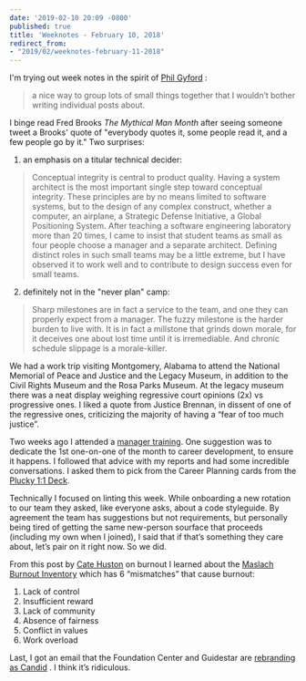 ```yaml
---
date: '2019-02-10 20:09 -0800'
published: true
title: 'Weeknotes - February 10, 2018'
redirect_from:
- "2019/02/weeknotes-february-11-2018"
---
```

I'm trying out week notes in the spirit of [Phil Gyford](https://www.gyford.com/phil/writing/2018/05/13/modern-desperation/) :

> a nice way to group lots of small things together that I wouldn’t bother writing individual posts about.  

I binge read Fred Brooks _The Mythical Man Month_ after seeing someone tweet a Brooks' quote of "everybody quotes it, some people read it, and a few people go by it." Two surprises:

1. an emphasis on a titular technical decider:
> Conceptual integrity is central to product quality. Having a system architect is the most important single step toward conceptual integrity. These principles are by no means limited to software systems, but to the design of any complex construct, whether a computer, an airplane, a Strategic Defense Initiative, a Global Positioning System. After teaching a software engineering laboratory more than 20 times, I came to insist that student teams as small as four people choose a manager and a separate architect. Defining distinct roles in such small teams may be a little extreme, but I have observed it to work well and to contribute to design success even for small teams.  

2. definitely not in the "never plan" camp:
> Sharp milestones are in fact a service to the team, and one they can properly expect from a manager. The fuzzy milestone is the harder burden to live with. It is in fact a millstone that grinds down morale, for it deceives one about lost time until it is irremediable. And chronic schedule slippage is a morale-killer.  

We had a work trip visiting Montgomery, Alabama to attend the National Memorial of Peace and Justice and the Legacy Museum, in addition to the Civil Rights Museum and the Rosa Parks Museum. At the legacy museum there was a neat display weighing regressive court opinions (2x) vs progressive ones. I liked a quote from Justice Brennan, in dissent of one of the regressive ones, criticizing the majority of having a “fear of too much justice”.

Two weeks ago I attended a [manager training](https://www.beplucky.com/manager/). One suggestion was to dedicate the 1st one-on-one of the month to career development, to ensure it happens. I followed that advice with my reports and had some incredible conversations. I asked them to pick from the Career Planning cards from the [Plucky 1:1 Deck](https://shop.beplucky.com/products/the-plucky-1-1-starter-pack). 

Technically I focused on linting this week. While onboarding a new rotation to our team they asked, like everyone asks, about a code styleguide. By agreement the team has suggestions but not requirements, but personally being tired of getting the same new-person sourface that proceeds (including my own when I joined), I said that if that’s something they care about, let’s pair on it right now. So we did. 

From this post by [Cate Huston](https://cate.blog/2019/02/06/the-cost-of-fixing-things/) on burnout I learned about the [Maslach Burnout Inventory](https://www.forbes.com/sites/johnrampton/2015/05/13/the-6-causes-of-professional-burnout-and-how-to-avoid-them/#f9c0c821dde1) which has 6 “mismatches” that cause burnout:

1. Lack of control
2. Insufficient reward
3. Lack of community 
4. Absence of fairness
5. Conflict in values
6. Work overload

Last, I got an email that the Foundation Center and Guidestar are [rebranding as Candid](http://web.archive.org/web/20190210043945/http://foundationcenter.org:80/about-us/press-room/archive/foundation-center-and-guidestar-join-forces-to-become-a-new-nonprofit-entity-named-candid)
. I think it’s ridiculous.
